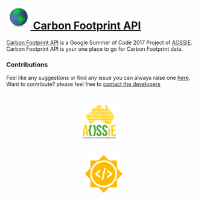 # [![logo](./globe-64.png)  Carbon Footprint API](https://gitlab.com/aossie/CarbonFootprint-API)
[Carbon Footprint API](https://gitlab.com/aossie/CarbonFootprint-API) is a Google Summer of Code 2017 Project of [AOSSIE](http://aossie.gitlab.io/). Carbon Footprint API is your one place to go for Carbon Footprint data.

### Contributions
Feel like any suggestions or find any issue you can always raise one [here](https://gitlab.com/aossie/CarbonFootprint-API/issues/new?issue%5Bassignee_id%5D=&issue%5Bmilestone_id%5D=). Want to contribute? please feel free to [contact the developers](mailto:bruno.wp@gmail.com)  
<img src="./aossie.png" style="width:100px;display:inline;float:left;margin-left:14em;margin-top:3em;">
<img src="./GSoC.png" style="width:100px;display:inline;float:right;margin-right:14em;margin-top:3em;">


